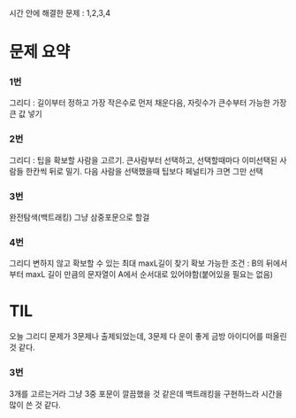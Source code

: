 시간 안에 해결한 문제 : 1,2,3,4 

# 문제 요약

### 1번
그리디 : 길이부터 정하고 가장 작은수로 먼저 채운다음,
자릿수가 큰수부터 가능한 가장 큰 값 넣기

### 2번
그리디 : 팁을 확보할 사람을 고르기.
큰사람부터 선택하고, 선택할때마다 이미선택된 사람들 한칸씩 뒤로 밀기.
다음 사람을 선택했을때 팁보다 페널티가 크면 그만 선택

### 3번
완전탐색(백트래킹)
그냥 삼중포문으로 할걸

### 4번
그리디
변하지 않고 확보할 수 있는 최대 maxL길이 찾기
확보 가능한 조건 :
B의 뒤에서부터 maxL 길이 만큼의 문자열이
A에서 순서대로 있어야함(붙어있을 필요는 없음)

# TIL

오늘 그리디 문제가 3문제나 출제되었는데, 3문제 다 운이 좋게 금방 아이디어를 떠올린 것 같다.

### 3번
3개를 고르는거라 그냥 3중 포문이 깔끔했을 것 같은데 백트래킹을 구현하느라 시간을 많이 쓴 것 같다.


